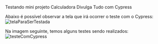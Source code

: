 ﻿Testando mini projeto Calculadora Divulga Tudo com Cypress
 
Abaixo é possível observar a tela que irá ocorrer o teste com o Cypress:
![telaParaSerTestada](https://user-images.githubusercontent.com/83321496/131520270-036e07db-e846-46c1-938a-bb28cd779329.png)

Na imagem seguinte, temos alguns testes sendo realizados:
![testeComCypress](https://user-images.githubusercontent.com/83321496/131520495-461c2d0e-10e5-4ba0-9018-4eeb03907770.png)
